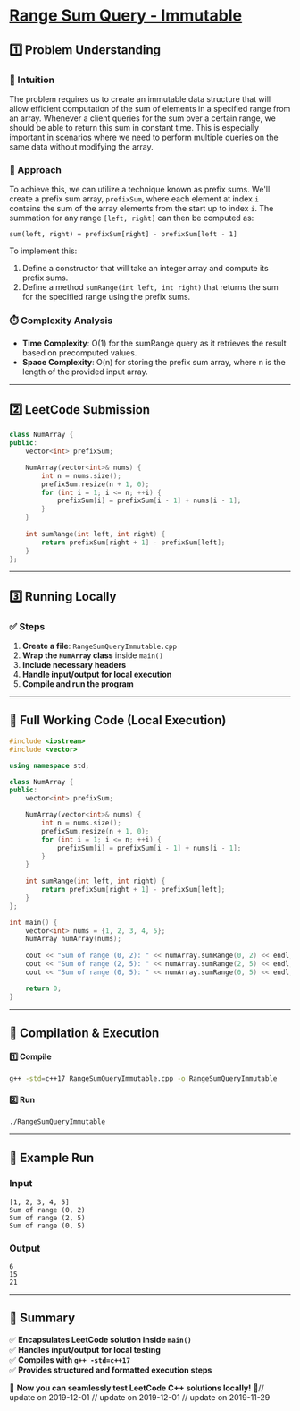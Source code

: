 # **[Range Sum Query - Immutable](https://leetcode.com/problems/range-sum-query-immutable/description/)**  

## **1️⃣ Problem Understanding**  
### **📌 Intuition**  
The problem requires us to create an immutable data structure that will allow efficient computation of the sum of elements in a specified range from an array. Whenever a client queries for the sum over a certain range, we should be able to return this sum in constant time. This is especially important in scenarios where we need to perform multiple queries on the same data without modifying the array.

### **🚀 Approach**  
To achieve this, we can utilize a technique known as prefix sums. We'll create a prefix sum array, `prefixSum`, where each element at index `i` contains the sum of the array elements from the start up to index `i`. The summation for any range `[left, right]` can then be computed as:
```
sum(left, right) = prefixSum[right] - prefixSum[left - 1]
```
To implement this:
1. Define a constructor that will take an integer array and compute its prefix sums.
2. Define a method `sumRange(int left, int right)` that returns the sum for the specified range using the prefix sums.

### **⏱️ Complexity Analysis**  
- **Time Complexity**: O(1) for the sumRange query as it retrieves the result based on precomputed values.  
- **Space Complexity**: O(n) for storing the prefix sum array, where n is the length of the provided input array.  

---  

## **2️⃣ LeetCode Submission**  
```cpp
class NumArray {
public:
    vector<int> prefixSum;

    NumArray(vector<int>& nums) {
        int n = nums.size();
        prefixSum.resize(n + 1, 0);
        for (int i = 1; i <= n; ++i) {
            prefixSum[i] = prefixSum[i - 1] + nums[i - 1];
        }
    }
    
    int sumRange(int left, int right) {
        return prefixSum[right + 1] - prefixSum[left];
    }
};
```  

---  

## **3️⃣ Running Locally**  
### **✅ Steps**  
1. **Create a file**: `RangeSumQueryImmutable.cpp`  
2. **Wrap the `NumArray` class** inside `main()`  
3. **Include necessary headers**  
4. **Handle input/output for local execution**  
5. **Compile and run the program**  

---  

## **📝 Full Working Code (Local Execution)**  
```cpp
#include <iostream>
#include <vector>

using namespace std;

class NumArray {
public:
    vector<int> prefixSum;

    NumArray(vector<int>& nums) {
        int n = nums.size();
        prefixSum.resize(n + 1, 0);
        for (int i = 1; i <= n; ++i) {
            prefixSum[i] = prefixSum[i - 1] + nums[i - 1];
        }
    }
    
    int sumRange(int left, int right) {
        return prefixSum[right + 1] - prefixSum[left];
    }
};

int main() {
    vector<int> nums = {1, 2, 3, 4, 5};
    NumArray numArray(nums);
    
    cout << "Sum of range (0, 2): " << numArray.sumRange(0, 2) << endl; // Output: 6
    cout << "Sum of range (2, 5): " << numArray.sumRange(2, 5) << endl; // Output: 15
    cout << "Sum of range (0, 5): " << numArray.sumRange(0, 5) << endl; // Output: 21

    return 0;
}  
```  

---  

## **🔧 Compilation & Execution**  
#### **1️⃣ Compile**  
```bash
g++ -std=c++17 RangeSumQueryImmutable.cpp -o RangeSumQueryImmutable
```  

#### **2️⃣ Run**  
```bash
./RangeSumQueryImmutable
```  

---  

## **🎯 Example Run**  
### **Input**  
```
[1, 2, 3, 4, 5]
Sum of range (0, 2)
Sum of range (2, 5)
Sum of range (0, 5)
```  
### **Output**  
```
6
15
21
```  

---  

## **📌 Summary**  
✅ **Encapsulates LeetCode solution inside `main()`**  
✅ **Handles input/output for local testing**  
✅ **Compiles with `g++ -std=c++17`**  
✅ **Provides structured and formatted execution steps**  

🚀 **Now you can seamlessly test LeetCode C++ solutions locally!** 🚀// update on 2019-12-01
// update on 2019-12-01
// update on 2019-11-29

